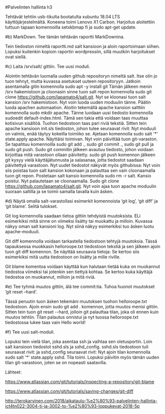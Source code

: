 #Palvelinten hallinta h3

Tehtävät tehtiin usb-tikulta bootatulta xubuntu 18.04 LTS käyttöjärjestelmältä. 
Koneena toimi Lenovo X1 Carbon. Harjoitus aloitettiin tuttuun tapaan komennoilla setxkbmap fi ja sudo apt-get update.

#b) MarkDown. Tee tämän tehtävän raportti MarkDownina.

Tein tiedoston nimeltä raportti.md salt kansioon ja aloin raportoimaan siihen. Lopuksi kuitenkin kopioin raportin wordpressiin, sillä muutkiin harjoitukset ovat siellä.

#c) Laita /srv/salt/ gittiin. Tee uusi moduli.

Alointin tehtävän luomalla uuden github repositoryn nimeltä salt. Itse olin jo tuon tehnyt, mutta kuvassa asetukset uuteen repositoryyn.
Jatkoin asentamalla gitin komennolla sudo apt -y install git
Tämän jälkeen menin /srv hakemistoon ja cloonasin sinne tuon salt repon komennolla sudo git clone https://github.com/lapamato4/salt.git. Nyt se kloonasi tuon salt kansion /srv hakemistoon.
Nyt voin luoda uuden moduulin tänne. Päätin luoda apachen automaation.
Aloitin tekemällä apache kansion salttiin komennolla sudo mkdir apache. Tänne luodaan uusi tiedosto komennolla sudoedit default-index.html. Tämä sen takia että voidaan taas muuttaa kotisivun sisältöä. Tuohon tiedostoon taas pari riviä tekstiä. Sitten tein apache kansioon init.sls tiedoston, johon tulee seuraavat rivit:
Nyt moduuli on valmis, enää täytyy kokeilla toimiiko se. Ajetaan komennolla sudo salt '*' state.apply apache. Näyttäisi toimivan.
Nyt voin päivittää tuon git-varaston. Se tapahtuu komennoilla sudo git add ., sudo git commit ., sudo git pull ja sudo git push. Sudo git commitin jälkeen avautuu tiedosto, johon voidaan kirjoittaa mitä varastoon ollaan päivitetty.
sudo git push komennon jälkeen git kysyy vielä käyttäjätunnusta ja salasanaa, jotta tiedostot saadaan päivitettyä varastoon.
Nyt uudet tiedostot näkyvät myös githubissa:
Nyt voin siis poistaa tuon salt kansion kokonaan ja palauttaa sen vain cloonaamalla tuon git repon. Postetaan salt kansio komennolla sudo rm -r salt. Kansio poistui. Nyt palautetaan se cloonaamalla. Sudo git clone https://github.com/lapamato4/salt.git. Nyt voin ajaa tuon apache moduulin suoraan saltilla ja se toimii samalla tavalla kuin äsken.

#d) Näytä omalla salt-varastollasi esimerkit komennoista ‘git log’, ‘git diff’ ja ‘git blame’. Selitä tulokset.

Git log komennolla saadaan tietoa gittiin tehdyistä muutoksista. ELi esimerkiksi mitä sinne on viimeksi lisätty tai muokattu ja milloin. Kuvassa näkyy oman salt kansioni log. Nyt siinä näkyy esimerkiksi tuo äsken luotu apache-moduuli.

Git diff komennolla voidaan tarkastella tiedostoon tehtyjä muutoksia. Tässä tapauksessa muokkasin helloroope.txt tiedostoon tekstiä ja sen jälkeen ajoin tuon git diff komennon. Se näyttää seuraavia tietoja:
Se kertoo siis esimerkiksi mitä uutta tiedostoon on lisätty ja mille riville.

Git blame komentoa voidaan käyttää kun halutaan tietää kuka on muokannut tiedostoa viimeksi tai jotenkin sen tiettyä kohtaa. Se kertoo kuka käyttäjä tiedostoa on muokannut, milloin ja mitä riviä.

#e) Tee tyhmä muutos gittiin, älä tee commit:tia. Tuhoa huonot muutokset ‘git reset –hard’.

Tässä peruutin tuon äsken tekemäni muutoksen tuohon helloroope.txt tiedostoon. Ajoin ensin sudo git add . komennon, jotta muutos menisi gittiin. Sitten tein tuon git reset --hard, jolloin git palauttaa tilan, joka oli ennen kuin muutos tehtiin. Tilan palautus onnistui ja nyt tuossa helloroope.txt tiedostossa lukee taas vain Hello world!

#f) Tee uusi salt-moduli.

Lopuksi tein vielä tilan, joka asentaa ssh ja vaihtaa sen oletusportin. Loin salt kansioon tiedostot sshd.sls ja sshd_config. sshd.sls tiedostoon tuli seuraavat rivit:
ja sshd_config seuraavat rivit:
Nyt ajoin tilan komennolla sudo salt '*' state.apply sshd. Tila toimi.
Lopuksi päivitin myös tämän uuden tilan git-varastoon, joten se on nopeasti saatavilla.


Lähteet:

https://www.atlassian.com/git/tutorials/inspecting-a-repository/git-blame

https://www.atlassian.com/git/tutorials/saving-changes/git-diff

http://terokarvinen.com/2018/aikataulu-%e2%80%93-palvelinten-hallinta-ict4tn022-3004-ti-ja-3002-to-%e2%80%93-loppukevat-2018-5p
